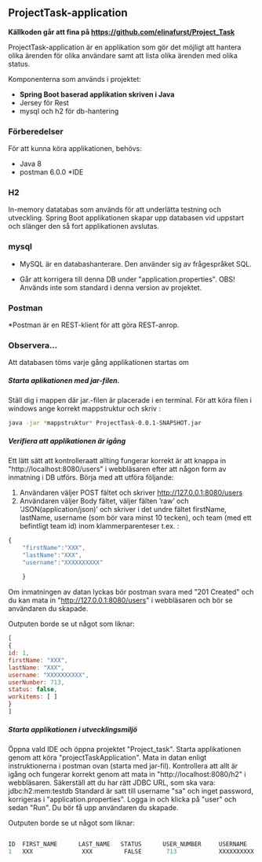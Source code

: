 ## ProjectTask-application

**Källkoden går att fina på https://github.com/elinafurst/Project_Task**

ProjectTask-application är en applikation som gör det möjligt att hantera olika ärenden för olika användare samt att lista olika ärenden med olika status.


Komponenterna som används i projektet:

* **Spring Boot baserad applikation skriven i Java**  
* Jersey för Rest
* mysql och h2 för db-hantering


### Förberedelser

För att kunna köra applikationen, behövs:
* Java 8
* postman 6.0.0
*IDE

### H2
 In-memory datatabas som används för att underlätta testning och utveckling. Spring Boot applikationen skapar upp databasen vid uppstart och slänger den så fort applikationen avslutas.
 
 
 ### mysql
 * MySQL är en databashanterare. Den använder sig av frågespråket SQL. 
 - Går att korrigera till denna DB under "application.properties". OBS! Används inte som standard i denna version av projektet.

### Postman
*Postman är en REST-klient för att göra REST-anrop.

### Observera...
Att databasen töms varje gång applikationen startas om

##### Starta aplikationen med jar-filen.
Ställ dig i mappen där jar.-filen är placerade i en terminal.
För att köra filen i windows ange korrekt mappstruktur och skriv :
```bash
java -jar *mappstruktur* ProjectTask-0.0.1-SNAPSHOT.jar
```

##### Verifiera att applikationen är igång
Ett lätt sätt att kontrolleraatt allting fungerar korrekt är att knappa in "http://localhost:8080/users" i webbläsaren efter att någon form av inmatning i DB utförs.
Börja med att utföra följande:

1.  Användaren väljer POST fältet och skriver http://127.0.0.1:8080/users
2.    Användaren väljer Body fältet, väljer fälten ’raw’ och ’JSON(application/json)’ och skriver i det undre fältet firstName, lastName, username (som bör vara minst 10 tecken), och team (med ett befintligt team id) inom klammerparenteser t.ex. :
```javascript
{
	"firstName":"XXX",
	"lastName":"XXX",
	"username":"XXXXXXXXXX"
	
	}
```	

Om inmatningen av datan lyckas bör postman svara med "201 Created" och du kan mata in "http://127.0.0.1:8080/users" i webbläsaren och bör se användaren du skapade.

Outputen borde se ut något som liknar:
```javascript
[
{
id: 1,
firstName: "XXX",
lastName: "XXX",
username: "XXXXXXXXXX",
userNumber: 713,
status: false,
workitems: [ ]
}
]
 ```
 

 
##### Starta applikationen i utvecklingsmiljö
Öppna vald IDE och öppna projektet "Project_task".
Starta applikationen genom att köra "projectTaskApplication".
Mata in datan enligt instruktionerna i postman ovan (starta med jar-fil). 
Kontrollera att allt är igång och fungerar korrekt genom att mata in "http://localhost:8080/h2" i webbläsaren.
Säkerställ att du har rätt JDBC URL, som ska vara: jdbc:h2:mem:testdb
Standard är satt till username "sa" och inget password, korrigeras i "application.properties".
Logga in och klicka på "user" och sedan "Run".
Du bör få upp användaren du skapade.


Outputen borde se ut något som liknar:
```javascript

ID  FIRST_NAME  	LAST_NAME  	STATUS  	USER_NUMBER  	USERNAME  	TEAM_ID  
1	XXX  	         XXX	     FALSE	     713	        XXXXXXXXXX	  null

```

